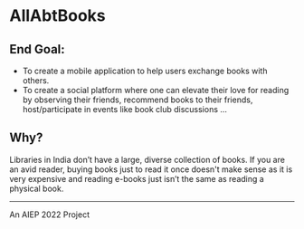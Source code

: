 # AllAbtBooks

## End Goal:
- To create a mobile application to help users exchange books with others.
- To create a social platform where one can elevate their love for reading by
observing their friends, recommend books to their friends, host/participate in
events like book club discussions ...

## Why?

Libraries in India don’t have a large, diverse collection of books. If you are an
avid reader, buying books just to read it once doesn't make sense as it is very
expensive and reading e-books just isn’t the same as reading a physical book.

---
An AIEP 2022 Project 

